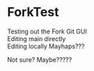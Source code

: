 # ForkTest
Testing out the Fork Git GUI <br/>
Editing main directly <br/>
Editing locally
Mayhaps???



Not sure?
Maybe?????
